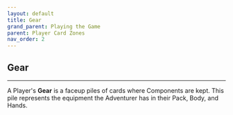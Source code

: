 ```yaml
---
layout: default
title: Gear
grand_parent: Playing the Game
parent: Player Card Zones
nav_order: 2
---
```



## Gear

---

A Player's **Gear** is a faceup piles of cards where Components are kept. This pile represents the equipment the Adventurer has in their Pack, Body, and Hands. 